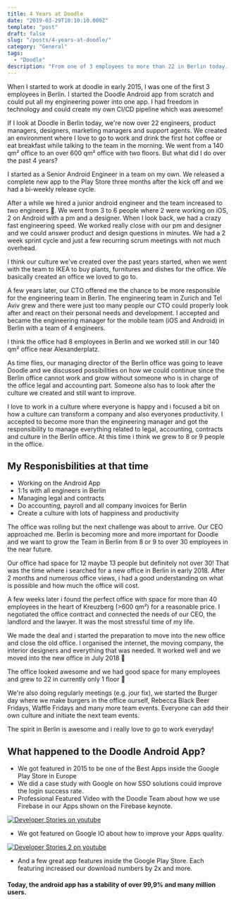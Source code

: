 ```yaml
---
title: 4 Years at Doodle
date: "2019-03-29T10:10:10.000Z"
template: "post"
draft: false
slug: "/posts/4-years-at-doodle/"
category: "General"
tags:
  - "Doodle"
description: "From one of 3 employees to more than 22 in Berlin today. My short recap of what happend the past 4 years."
---
```


When I started to work at doodle in early 2015, I was one of the first 3 employees in Berlin. I started the Doodle Android app from scratch and could put all my engineering power into one app. I had freedom in technology and could create my own CI/CD pipeline which was awesome!

If I look at Doodle in Berlin today, we're now over 22 engineers, product managers, designers, marketing managers and support agents. We created an environment where I love to go to work and drink the first hot coffee or eat breakfast while talking to the team in the morning. We went from a 140 qm² office to an over 600 qm² office with two floors. But what did I do over the past 4 years?

I started as a Senior Android Engineer in a team on my own. We released a complete new app to the Play Store three months after the kick off and we had a bi-weekly release cycle.

After a while we hired a junior android engineer and the team increased to two engineers 🎉. We went from 3 to 6 people where 2 were working on iOS, 2 on Android with a pm and a designer. 
When I look back, we had a crazy fast engineering speed. We worked really close with our pm and designer and we could answer product and design questions in minutes. We had a 2 week sprint cycle and just a few recurring scrum meetings with not much overhead.

I think our culture we've created over the past years started, when we went with the team to IKEA to buy plants, furnitures and dishes for the office. We basically created an office we loved to go to.

A few years later, our CTO offered me the chance to be more responsible for the engineering team in Berlin. The engineering team in Zurich and Tel Aviv grew and there were just too many people our CTO could properly look after and react on their personal needs and development. I accepted and became the engineering manager for the mobile team (iOS and Android) in Berlin with a team of 4 engineers. 

I think the office had 8 employees in Berlin and we worked still in our 140 qm² office near Alexanderplatz.

As time flies, our managing director of the Berlin office was going to leave Doodle and we discussed possibilities on how we could continue since the Berlin office cannot work and grow without someone who is in charge of the office legal and accounting part. Someone also has to look after the culture we created and still want to improve.

I love to work in a culture where everyone is happy and i focused a bit on how a culture can transform a company and also everyones productivity. I accepted to become more than the engineering manager and got the responsibility to manage everything related to legal, accounting, contracts and culture in the Berlin office. At this time i think we grew to 8 or 9 people in the office.

## My Responisbilities at that time
* Working on the Android App
* 1:1s with all engineers in Berlin
* Managing legal and contracts
* Do accounting, payroll and all company invoices for Berlin
* Create a culture with lots of happiness and productivity

The office was rolling but the next challenge was about to arrive. Our CEO approached me. Berlin is becoming more and more important for Doodle and we want to grow the Team in Berlin from 8 or 9 to over 30 employees in the near future.

Our office had space for 12 maybe 13 people but definitely not over 30! That was the time where i searched for a new office in Berlin in early 2018. After 2 months and numerous office views, i had a good understanding on what is possible and how much the office will cost. 

A few weeks later i found the perfect office with space for more than 40 employees in the heart of Kreuzberg (>600 qm²) for a reasonable price. I negotiated the office contract and connected the needs of our CEO, the landlord and the lawyer. It was the most stressful time of my life.

We made the deal and i started the preparation to move into the new office and close the old office. I organised the internet, the moving company, the interior designers and everything that was needed. It worked well and we moved into the new office in July 2018 🎉

The office looked awesome and we had good space for many employees and grew to 22 in currently only 1 floor 🎉

We're also doing regularly meetings (e.g. jour fix), we started the Burger day where we make burgers in the office ourself, Rebecca Black Beer Fridays, Waffle Fridays and many more team events. Everyone can add their own culture and initiate the next team events. 

The spirit in Berlin is awesome and i really love to go to work everyday! 


## What happened to the Doodle Android App? 
* We got featured in 2015 to be one of the Best Apps inside the Google Play Store in Europe
* We did a case study with Google on how SSO solutions could improve the login success rate.
* Professional Featured Video with the Doodle Team about how we use Firebase in our Apps shown on the Firebase keynote. 

[![Developer Stories on youtube](/media/developerstories/ds1.jpg)](http://www.youtube.com/watch?v=uaeXbb5GzEs)

* We got featured on Google IO about how to improve your Apps quality. 

[![Developer Stories 2 on youtube](/media/developerstories/ds2.jpg)](http://www.youtube.com/watch?v=RcZn5iD-z9s)

* And a few great app features inside the Google Play Store. Each featuring increased our download numbers by 2x and more. 

#### Today, the android app has a stability of over 99,9% and many million users.

